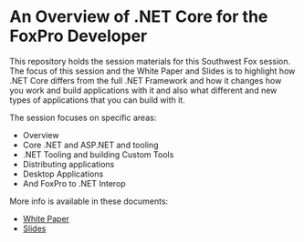 # An Overview of .NET Core for the FoxPro Developer

This repository holds the session materials for this Southwest Fox session. The focus of this session and the White Paper and Slides is to highlight how .NET Core differs from the full .NET Framework and how it changes how you work and build applications with it and also what different and new types of applications that you can build with it.

The session focuses on specific areas:

* Overview
* Core .NET and ASP.NET and tooling
* .NET Tooling and building Custom Tools
* Distributing applications
* Desktop Applications
* And FoxPro to .NET Interop

More info is available in these documents:

* [White Paper](https://github.com/RickStrahl/SWFOX2019_DotnetCore/blob/master/Documents/Markdown/Strahl_DotnetCore.md)
* [Slides](https://github.com/RickStrahl/SWFOX2019_DotnetCore/raw/master/Documents/Strahl_DotnetCore.pptx)

